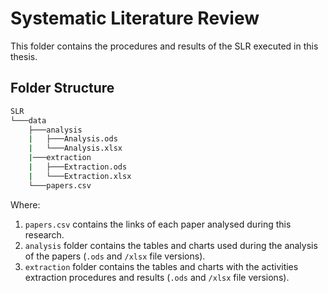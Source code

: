 # Systematic Literature Review

This folder contains the procedures and results of the SLR executed in this thesis.

## Folder Structure

```bash
SLR
└───data
    ├───analysis
    |   ├───Analysis.ods
    |   └───Analysis.xlsx
    |───extraction
    |   ├───Extraction.ods
    |   └───Extraction.xlsx
    └───papers.csv
```

Where:

1. `papers.csv` contains the links of each paper analysed during this research.
2. `analysis` folder contains the tables and charts used during the analysis of the papers (`.ods` and `/xlsx` file versions).
2. `extraction` folder contains the tables and charts with the activities extraction procedures and results (`.ods` and `/xlsx` file versions).